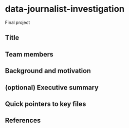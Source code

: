 # data-journalist-investigation
Final project
## Title

## Team members

## Background and motivation

## (optional) Executive summary

## Quick pointers to key files

## References
